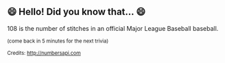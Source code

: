 ## 😄 Hello! Did you know that... 😄
108 is the number of stitches in an official Major League Baseball baseball.

<sup>(come back in 5 minutes for the next trivia)</sup>


<sup>Credits: http://numbersapi.com</sup>
